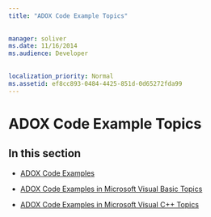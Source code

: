```yaml
---
title: "ADOX Code Example Topics"
  
  
manager: soliver
ms.date: 11/16/2014
ms.audience: Developer
 
  
localization_priority: Normal
ms.assetid: ef8cc893-0484-4425-851d-0d65272fda99
---
```


# ADOX Code Example Topics

## In this section

- [ADOX Code Examples](adox-code-examples.md)
    
- [ADOX Code Examples in Microsoft Visual Basic Topics](adox-code-examples-in-microsoft-visual-basic-topics.md)
    
- [ADOX Code Examples in Microsoft Visual C++ Topics](adox-code-examples-in-microsoft-visual-c-plus-plus-topics.md)
    

